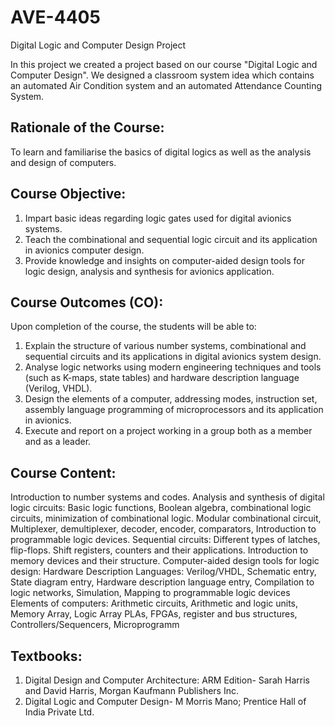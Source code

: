 # AVE-4405
Digital Logic and Computer Design Project

In this project we created a project based on our course "Digital Logic and Computer Design". We designed a classroom system idea which contains an automated Air Condition system and an automated Attendance Counting System. 











## Rationale of the Course:
To learn and familiarise the basics of digital logics as well as the analysis and design of computers.

## Course Objective:
1. Impart basic ideas regarding logic gates used for digital avionics systems.
2. Teach the combinational and sequential logic circuit and its application in avionics computer design. 
3. Provide knowledge and insights on computer-aided design tools for logic design, analysis and 
synthesis for avionics application. 

## Course Outcomes (CO):
Upon completion of the course, the students will be able to: 
1. Explain the structure of various number systems, combinational and sequential circuits and its 
applications in digital avionics system design.
2. Analyse logic networks using modern engineering techniques and tools (such as K-maps, state tables) 
and hardware description language (Verilog, VHDL).
3. Design the elements of a computer, addressing modes, instruction set, assembly language 
programming of microprocessors and its application in avionics. 
4. Execute and report on a project working in a group both as a member and as a leader.

## Course Content:
Introduction to number systems and codes.
Analysis and synthesis of digital logic circuits: Basic logic functions, Boolean algebra, combinational 
logic circuits, minimization of combinational logic. Modular combinational circuit, Multiplexer, 
demultiplexer, decoder, encoder, comparators, Introduction to programmable logic devices.
Sequential circuits: Different types of latches, flip-flops. Shift registers, counters and their applications. 
Introduction to memory devices and their structure.
Computer-aided design tools for logic design: 
Hardware Description Languages: Verilog/VHDL, Schematic entry, State diagram entry, Hardware 
description language entry, Compilation to logic networks, Simulation, Mapping to programmable logic 
devices
Elements of computers: Arithmetic circuits, Arithmetic and logic units, Memory Array, Logic 
Array PLAs, FPGAs, register and bus structures, Controllers/Sequencers, Microprogramm

## Textbooks:
1. Digital Design and Computer Architecture: ARM Edition- Sarah Harris and David Harris, Morgan 
Kaufmann Publishers Inc. 
2. Digital Logic and Computer Design- M Morris Mano; Prentice Hall of India Private Ltd.
